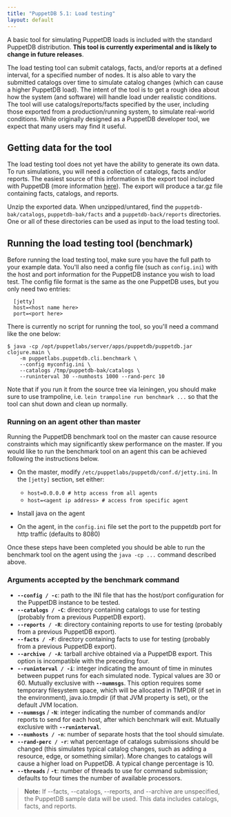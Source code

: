 ```yaml
---
title: "PuppetDB 5.1: Load testing"
layout: default
---
```


[export]: ./anonymization.html

A basic tool for simulating PuppetDB loads is included with the standard
PuppetDB distribution. **This tool is currently experimental and is likely to
change in future releases**.

The load testing tool can submit catalogs, facts, and/or reports at a defined
interval, for a specified number of nodes. It is also able to vary the submitted
catalogs over time to simulate catalog changes (which can cause a higher
PuppetDB load). The intent of the tool is to get a rough idea about how the
system (and software) will handle load under realistic conditions. The tool will
use catalogs/reports/facts specified by the user, including those exported from
a production/running system, to simulate real-world conditions. While originally
designed as a PuppetDB developer tool, we expect that many users may find it
useful.

Getting data for the tool
-----

The load testing tool does not yet have the ability to generate its own data. To
run simulations, you will need a collection of catalogs, facts and/or reports.
The easiest source of this information is the export tool included with PuppetDB
(more information [here][export]). The export will produce a tar.gz file
containing facts, catalogs, and reports.

Unzip the exported data. When unzipped/untared, find the
`puppetdb-bak/catalogs`, `puppetdb-bak/facts` and a `puppetdb-back/reports`
directories. One or all of these directories can be used as input to the load
testing tool.

Running the load testing tool (benchmark)
-----

Before running the load testing tool, make sure you have the full path to your
example data. You'll also need a config file (such as `config.ini`) with the
host and port information for the PuppetDB instance you wish to load test. The
config file format is the same as the one PuppetDB uses, but you only need two
entries:

      [jetty]
      host=<host name here>
      port=<port here>

There is currently no script for running the tool, so you'll need a command like
the one below:

    $ java -cp /opt/puppetlabs/server/apps/puppetdb/puppetdb.jar clojure.main \
        -m puppetlabs.puppetdb.cli.benchmark \
        --config myconfig.ini \
        --catalogs /tmp/puppetdb-bak/catalogs \
        --runinterval 30 --numhosts 1000 --rand-perc 10

Note that if you run it from the source tree via leiningen, you should
make sure to use trampoline, i.e. `lein trampoline run benchmark ...`
so that the tool can shut down and clean up normally.

### Running on an agent other than master

Running the PuppetDB benchmark tool on the master can cause resource constraints
which may significantly skew performance on the master. If you would like to run
the benchmark tool on an agent this can be achieved following the instructions
below.

* On the master, modify `/etc/puppetlabs/puppetdb/conf.d/jetty.ini`.
In the `[jetty]` section, set either:
    * `host=0.0.0.0 # http access from all agents`
    * `host=<agent ip address> # access from specific agent`

* Install java on the agent
* On the agent, in the `config.ini` file set the port to the puppetdb port for
http traffic (defaults to 8080)

Once these steps have been completed you should be able to run the benchmark
tool on the agent using the `java -cp ...` command described above.

### Arguments accepted by the benchmark command

- **`--config / -c`**: path to the INI file that has the host/port configuration
  for the PuppetDB instance to be tested.
- **`--catalogs / -C`**: directory containing catalogs to use for testing
  (probably from a previous PuppetDB export).
- **`--reports / -R`**: directory containing reports to use for testing
  (probably from a previous PuppetDB export).
- **`--facts / -F`**: directory containing facts to use for testing (probably
  from a previous PuppetDB export).
- **`--archive / -A`**: tarball archive obtained via a PuppetDB export. This
  option is incompatible with the preceding four.
- **`--runinterval / -i`**: integer indicating the amount of time in
  minutes between puppet runs for each simulated node. Typical values
  are 30 or 60.  Mutually exclusive with **`--nummsgs`**.  This option
  requires some temporary filesystem space, which will be allocated in
  TMPDIR (if set in the environment), java.io.tmpdir (if that JVM
  property is set), or the default JVM location.
- **`--nummsgs`** / **`-N`**: integer indicating the number of
  commands and/or reports to send for each host, after which benchmark
  will exit.  Mutually exclusive with **`--runinterval`**.
- **`--numhosts / -n`**: number of separate hosts that the tool should simulate.
- **`--rand-perc / -r`**: what percentage of catalogs submissions should be
  changed (this simulates typical catalog changes, such as adding a resource,
  edge, or something similar). More changes to catalogs will cause a higher load
  on PuppetDB. A typical change percentage is 10.
- **`--threads`** / **`-t`**: number of threads to use for command
  submission; defaults to four times the number of available processors.

>**Note:** If --facts, --catalogs, --reports, and --archive are unspecified, the
>PuppetDB sample data will be used. This data includes catalogs, facts, and
>reports.
